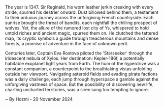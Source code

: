 
The year is 1347.  Sir Reginald, his worn leather jerkin creaking with every stride, spurred his destrier onward.  Dust billowed behind them, a testament to their arduous journey across the unforgiving French countryside.  Each sunrise brought the threat of bandits, each nightfall the chilling prospect of wolves. Yet, the allure of the rumored lost city of Ys, whispered to hold untold riches and ancient magic, spurred them on.  He clutched the tattered map, its cryptic symbols a guide through treacherous mountains and dense forests, a promise of adventure in the face of unknown peril.

Centuries later, Captain Eva Rostova piloted the 'Starseeker' through the iridescent nebula of Xylos.  Her destination: Kepler-186f, a potentially habitable exoplanet light years from Earth.  The hum of the hyperdrive was a constant companion, a counterpoint to the breathtaking vistas unfolding outside her viewport.  Navigating asteroid fields and evading pirate factions was a daily challenge, each jump through hyperspace a gamble against the unforgiving vastness of space.  But the possibility of discovering new life, charting uncharted territories, was a siren song too tempting to ignore.

~ By Hozmi - 20 November 2024

